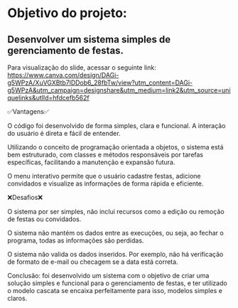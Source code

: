 # Objetivo do projeto: 
## Desenvolver um sistema simples de gerenciamento de festas.

Para visualização do slide, acessar o seguinte link:
https://www.canva.com/design/DAGi-g5WPzA/XuVGXBtb7lDDob6_28fbTw/view?utm_content=DAGi-g5WPzA&utm_campaign=designshare&utm_medium=link2&utm_source=uniquelinks&utlId=hfdcefb562f 

✅Vantagens✅

O código foi desenvolvido de forma simples, clara e funcional. A interação do usuário é direta e fácil de entender.

Utilizando o conceito de programação orientada a objetos, o sistema está bem estruturado, com classes e métodos responsáveis por tarefas específicas, facilitando a manutenção e expansão futura.

O menu interativo permite que o usuário cadastre festas, adicione convidados e visualize as informações de forma rápida e eficiente.

❌Desafios❌

O sistema por ser simples, não inclui recursos como a edição ou remoção de festas ou convidados.

O sistema não mantém os dados entre as execuções, ou seja, ao fechar o programa, todas as informações são perdidas.

O sistema não valida os dados inseridos. Por exemplo, não há verificação de formato de e-mail ou checagem se a data está correta.

Conclusão:
foi desenvolvido um sistema com o objetivo de criar uma solução simples e funcional para o gerenciamento de festas, e ter utilizado o modelo cascata se encaixa perfeitamente para isso, modelos simples e claros.
